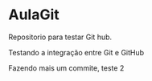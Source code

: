 # AulaGit
Repositorio para testar Git hub.

Testando a integração entre Git e GitHub

Fazendo mais um commite, teste 2 
